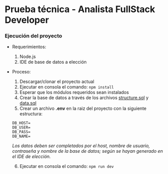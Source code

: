 # Prueba técnica - Analista FullStack Developer

### Ejecución del proyecto
* Requerimientos:
  1. Node.js
  2. IDE de base de datos a elección
* Proceso:
  1. Descargar/clonar el proyecto actual
  2. Ejecutar en consola el comando: ```npm install```
  3. Esperar que los módulos requeridos sean instalados
  4. Crear la base de datos a través de los archivos [structure.sql](https://github.com/mariecp27/pruebaTecnicaIluma/blob/main/database/structure.sql) y [data.sql](https://github.com/mariecp27/pruebaTecnicaIluma/blob/main/database/data.sql)
  5. Crear un archivo **.env** en la raiz del proyecto con la siguiente estructura:
  ```
  DB_HOST=
  DB_USER=
  DB_PASS=
  DB_NAME=
  ```
    *Los datos deben ser completados por el host, nombre de usuario, contraseña y nombre de la base de datos; según se hayan generado en el IDE de elección.*
   
   6. Ejecutar en consola el comando: ```npm run dev```
